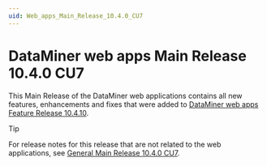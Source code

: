 ```yaml
---
uid: Web_apps_Main_Release_10.4.0_CU7
---
```


# DataMiner web apps Main Release 10.4.0 CU7

This Main Release of the DataMiner web applications contains all new features, enhancements and fixes that were added to [DataMiner web apps Feature Release 10.4.10](xref:Web_apps_Feature_Release_10.4.10).

> [!TIP]
> For release notes for this release that are not related to the web applications, see [General Main Release 10.4.0 CU7](xref:General_Main_Release_10.4.0_CU7).
